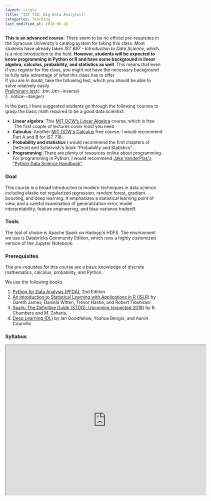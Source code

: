 ```yaml
---
layout: single
title: "IST 718: Big Data Analytics"
categories: Teaching
last_modified_at: 2018-06-28
---
```


__This is an advanced course__: There seem to be no official pre-requisites
 in the Syracuse University's catalog system for taking this class. 
Most students have already taken _IST 687 - Introduction to Data Science_, 
which is a nice introduction to the field. __However, students will be
expected to know programming in Python or R and have
some background in linear algebra, calculus, probability, and statistics as well__. This means
that even if you register for the class, you might not have the necessary
background to fully take advantage of what this class has to offer.  
If you are in doubt, take the following test, which you should be able to solve relatively
easily  
[<i class="far fa-file-pdf"></i> Preliminary test](/assets/pdf/preliminary_test_ist718.pdf){: .btn .btn--inverse}  
{: .notice--danger}

In the past, I have suggested students go through the following courses
to grasp the basic math required to be a good data scientist:

- **Linear algebra**: This [MIT OCW’s Linear Algebra](https://ocw.mit.edu/courses/mathematics/18-06sc-linear-algebra-fall-2011/index.htm) course, which is free  The first couple of lectures cover most you need
- **Calculus**: Another [MIT OCW's Calculus](https://ocw.mit.edu/courses/mathematics/18-01sc-single-variable-calculus-fall-2010/unit-2-applications-of-differentiation/) free course. I would recommend Part A and B for IST 718.
- **Probability and statistics** I would recommend the first chapters of DeGroot and Schervish's book "Probability and Statistics"
- **Programming**: There are plenty of resources online about programming. For programming in Python, I would recommend [Jake VanderPlas's "Python Data Science Handbook"](https://jakevdp.github.io/PythonDataScienceHandbook/).



### Goal 

This course is a broad introduction to modern techniques in data science including elastic net regularized regression, random forest, gradient boosting, and deep learning. It emphasizes a statistical learning point of view, and a careful examination of generalization error, model interpretability, feature engineering, and bias-variance tradeoff.

### Tools

The tool of choice is Apache Spark on Hadoop's HDFS. The environment we use is Databricks Community Edition, which runs a highly customized version of the Jupyter Notebook.  

### Prerequisites

The pre-requistes for this course are a basic knowledge of discrete mathematics, calculus, probability, and Python.

We use the following books:

1. [Python for Data Analysis (PFDA)](https://github.com/wesm/pydata-book), 2nd Edition
1. [An introduction to Statistical Learning with Applications in R (ISLR)](http://www-bcf.usc.edu/~gareth/ISL/ISLR%20Sixth%20Printing.pdf) by Gareth James, Daniela Witten, Trevor Hastie, and Robert Tibshirani
1. [Spark: The Definitive Guide (STDG), Upcoming (expected 2018)](http://go.databricks.com/definitive-guide-apache-spark) by B. Chambers and M. Zaharia,
1. [Deep Learning (DL)](http://www.deeplearningbook.org/) by Ian Goodfellow, Yoshua Bengio, and Aaron Courville


### Syllabus

<iframe src="https://drive.google.com/file/d/1q-ibQUpdTxZQOUAU4bhn-F1BuXS3BXvS/preview" width="640" height="480"></iframe>